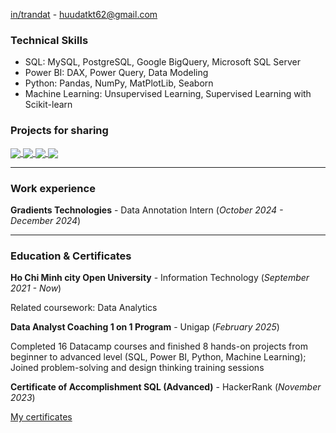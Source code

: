 
[in/trandat](https://www.linkedin.com/in/dat-tran-2202dt/) - huudatkt62@gmail.com

### **Technical Skills**
- SQL: MySQL, PostgreSQL, Google BigQuery, Microsoft SQL Server
- Power BI: DAX, Power Query, Data Modeling
- Python: Pandas, NumPy, MatPlotLib, Seaborn
- Machine Learning: Unsupervised Learning, Supervised Learning with Scikit-learn

### **Projects for sharing**

<a href="https://github.com/RunBG/SQL_Ecommerce_Exploring">
  <!-- Change the `github-readme-stats.anuraghazra1.vercel.app` to `github-readme-stats.vercel.app`  -->
  <img align="center" src="https://github-readme-stats.vercel.app/api/pin/?username=RunBG&repo=SQL_Ecommerce_Exploring&theme=vue-dark" />
</a>
<a href="https://github.com/RunBG/SQL_Bicycle-Manufacturer">
  <!-- Change the `github-readme-stats.anuraghazra1.vercel.app` to `github-readme-stats.vercel.app`  -->
  <img align="center" src="https://github-readme-stats.vercel.app/api/pin/?username=RunBG&repo=SQL_Bicycle-Manufacturer&theme=vue-dark" />
</a>   
<a href="https://github.com/RunBG/PBI_Purchasing-Analysis">
  <!-- Change the `github-readme-stats.anuraghazra1.vercel.app` to `github-readme-stats.vercel.app`  -->
  <img align="center" src="https://github-readme-stats.vercel.app/api/pin/?username=RunBG&repo=PBI_Purchasing-Analysis&theme=vue-dark" />
</a>   
<a href="https://github.com/RunBG/PBI-User-Churn-Analysis">
  <!-- Change the `github-readme-stats.anuraghazra1.vercel.app` to `github-readme-stats.vercel.app`  -->
  <img align="center" src="https://github-readme-stats.vercel.app/api/pin/?username=RunBG&repo=PBI-User-Churn-Analysis&theme=vue-dark" />
</a>  

***
### **Work experience**
**Gradients Technologies** - Data Annotation Intern (_October 2024 - December 2024_)

***
### **Education & Certificates**
**Ho Chi Minh city Open University** - Information Technology (_September 2021 - Now_)

Related coursework:  Data Analytics

**Data Analyst Coaching 1 on 1 Program** - Unigap (_February 2025_)

Completed 16 Datacamp courses and finished 8 hands-on projects from beginner to advanced level (SQL, Power BI, Python, Machine Learning); Joined problem-solving and design thinking training sessions

**Certificate of Accomplishment SQL (Advanced)** - HackerRank (_November 2023_)

[My certificates](https://drive.google.com/drive/folders/1IZ4EsTBOSL6bIzD_D_-OMqfRk6RAvLz7?usp=sharing)
